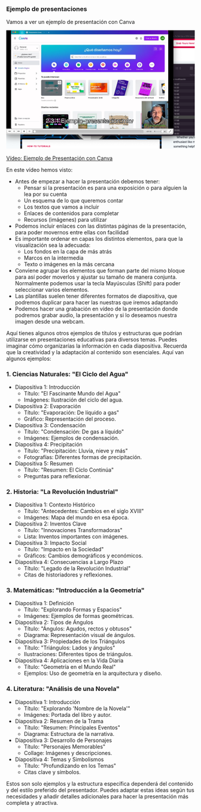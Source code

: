 ### Ejemplo de presentaciones 

Vamos a ver un ejemplo de presentación con Canva

[![](./images/portada-2.3.1.Ejemplo-presentacion.png)](https://drive.google.com/file/d/1KHb-jLx4PzUwSJdrreqgK_QHv8DL-1Oa/view?usp=sharing)

[Vídeo: Ejemplo de Presentación con Canva](https://drive.google.com/file/d/1KHb-jLx4PzUwSJdrreqgK_QHv8DL-1Oa/view?usp=sharing)

En este vídeo hemos visto:

* Antes de empezar a hacer la presentación debemos tener:
   - Pensar si la presentación es para una exposición o para alguien la lea por su cuenta
   - Un esquema de lo que queremos contar
   - Los textos que vamos a incluir
   - Enlaces de contenidos para completar
   - Recursos (imágenes) para utilizar
* Podemos incluir enlaces con las distintas páginas de la presentación, para poder movernos entre ellas con facilidad
* Es importante ordenar en capas los distintos elementos, para que la visualización sea la adecuada: 
   - Los fondos en la capa de más atrás
   - Marcos en la intermedia
   - Texto o imágenes en la más cercana
* Conviene agrupar los elementos que forman parte del mismo bloque para así poder moverlos y ajustar su tamaño de manera conjunta. Normalmente podemos usar la tecla Mayúsculas (Shift) para poder seleccionar varios elementos.
* Las plantillas suelen tener diferentes formatos de diapositiva, que podremos duplicar para hacer las nuestras que iremos adaptando
* Podemos hacer una grabación en vídeo de la presentación donde podremos grabar audio, la presentación y si lo deseamos nuestra imagen desde una webcam.


Aquí tienes algunos otros ejemplos de títulos y estructuras que podrían utilizarse en presentaciones educativas para diversos temas. Puedes imaginar cómo organizarías la información en cada diapositiva. Recuerda que la creatividad y la adaptación al contenido son esenciales. Aquí van algunos ejemplos:

### 1. **Ciencias Naturales: "El Ciclo del Agua"**
   - Diapositiva 1: Introducción
     - Título: "El Fascinante Mundo del Agua"
     - Imágenes: Ilustración del ciclo del agua.
   - Diapositiva 2: Evaporación
     - Título: "Evaporación: De líquido a gas"
     - Gráfico: Representación del proceso.
   - Diapositiva 3: Condensación
     - Título: "Condensación: De gas a líquido"
     - Imágenes: Ejemplos de condensación.
   - Diapositiva 4: Precipitación
     - Título: "Precipitación: Lluvia, nieve y más"
     - Fotografías: Diferentes formas de precipitación.
   - Diapositiva 5: Resumen
     - Título: "Resumen: El Ciclo Continúa"
     - Preguntas para reflexionar.

### 2. **Historia: "La Revolución Industrial"**
   - Diapositiva 1: Contexto Histórico
     - Título: "Antecedentes: Cambios en el siglo XVIII"
     - Imágenes: Mapa del mundo en esa época.
   - Diapositiva 2: Inventos Clave
     - Título: "Innovaciones Transformadoras"
     - Lista: Inventos importantes con imágenes.
   - Diapositiva 3: Impacto Social
     - Título: "Impacto en la Sociedad"
     - Gráficos: Cambios demográficos y económicos.
   - Diapositiva 4: Consecuencias a Largo Plazo
     - Título: "Legado de la Revolución Industrial"
     - Citas de historiadores y reflexiones.

### 3. **Matemáticas: "Introducción a la Geometría"**
   - Diapositiva 1: Definición
     - Título: "Explorando Formas y Espacios"
     - Imágenes: Ejemplos de formas geométricas.
   - Diapositiva 2: Tipos de Ángulos
     - Título: "Ángulos: Agudos, rectos y obtusos"
     - Diagrama: Representación visual de ángulos.
   - Diapositiva 3: Propiedades de los Triángulos
     - Título: "Triángulos: Lados y ángulos"
     - Ilustraciones: Diferentes tipos de triángulos.
   - Diapositiva 4: Aplicaciones en la Vida Diaria
     - Título: "Geometría en el Mundo Real"
     - Ejemplos: Uso de geometría en la arquitectura y diseño.

### 4. **Literatura: "Análisis de una Novela"**
   - Diapositiva 1: Introducción
     - Título: "Explorando 'Nombre de la Novela'"
     - Imágenes: Portada del libro y autor.
   - Diapositiva 2: Resumen de la Trama
     - Título: "Resumen: Principales Eventos"
     - Diagrama: Estructura de la narrativa.
   - Diapositiva 3: Desarrollo de Personajes
     - Título: "Personajes Memorables"
     - Collage: Imágenes y descripciones.
   - Diapositiva 4: Temas y Simbolismos
     - Título: "Profundizando en los Temas"
     - Citas clave y símbolos.

Estos son solo ejemplos y la estructura específica dependerá del contenido y del estilo preferido del presentador. Puedes adaptar estas ideas según tus necesidades y añadir detalles adicionales para hacer la presentación más completa y atractiva.
